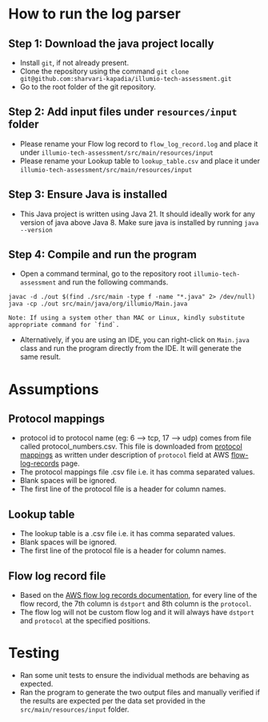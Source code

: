 # How to run the log parser

## Step 1: Download the java project locally
* Install `git`, if not already present.
* Clone the repository using the command `git clone git@github.com:sharvari-kapadia/illumio-tech-assessment.git`
* Go to the root folder of the git repository.

## Step 2: Add input files under `resources/input` folder
* Please rename your Flow log record to `flow_log_record.log` and place it under `illumio-tech-assessment/src/main/resources/input`
* Please rename your Lookup table to `lookup_table.csv` and place it under `illumio-tech-assessment/src/main/resources/input`

## Step 3: Ensure Java is installed
* This Java project is written using Java 21. It should ideally work for any version of java above Java 8. Make sure java is installed by running `java --version`

## Step 4: Compile and run the program
* Open a command terminal, go to the repository root `illumio-tech-assessment` and run the following commands.
```
javac -d ./out $(find ./src/main -type f -name "*.java" 2> /dev/null)
java -cp ./out src/main/java/org/illumio/Main.java

Note: If using a system other than MAC or Linux, kindly substitute appropriate command for `find`.
```

* Alternatively, if you are using an IDE, you can right-click on `Main.java` class and run the program directly from the IDE. It will generate the same result.

# Assumptions

## Protocol mappings
* protocol id to protocol name (eg: 6 --> tcp, 17 --> udp) comes from file called protocol_numbers.csv. This file is downloaded from [protocol mappings](https://www.iana.org/assignments/protocol-numbers/protocol-numbers.xhtml) as written under description of `protocol` field at AWS [flow-log-records](https://docs.aws.amazon.com/vpc/latest/userguide/flow-log-records.html) page.
* The protocol mappings file .csv file i.e. it has comma separated values.
* Blank spaces will be ignored.
* The first line of the protocol file is a header for column names.

## Lookup table
* The lookup table is a .csv file i.e. it has comma separated values.
* Blank spaces will be ignored.
* The first line of the protocol file is a header for column names.

## Flow log record file 
* Based on the [AWS flow log records documentation](https://docs.aws.amazon.com/vpc/latest/userguide/flow-log-records.html), for every line of the flow record, the 7th column is `dstport` and 8th column is the `protocol`.
* The flow log will not be custom flow log and it will always have `dstport` and `protocol` at the specified positions.

# Testing
* Ran some unit tests to ensure the individual methods are behaving as expected.
* Ran the program to generate the two output files and manually verified if the results are expected per the data set provided in the `src/main/resources/input` folder.